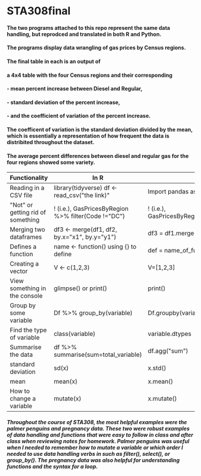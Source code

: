 # STA308final
#### The two programs attached to this repo represent the same data handling, but reprodced and translated in both R and Python. 
#### The programs display data wrangling of gas prices by Census regions. 
#### The final table in each is an output of
#### a 4x4 table with the four Census regions and their corresponding 
#### - mean percent increase between Diesel and Regular, 
#### - standard deviation of the percent increase,
#### - and the coefficient of variation of the percent increase.

#### The coefficent of variation is the standard deviation divided by the mean, which is essentially a representation of how frequent the data is distribited throughout the dataset. 

#### The average percent differences between diesel and regular gas for the four regions showed some variety. 





| Functionality                               | In R               | In Python                   |
|---------------------------------------------|--------------------|-----------------------------|
| Reading in a CSV file           | library(tidyverse) df <- read_csv("the link)"            | Import pandas as pd df=pd.read_csv("the link")           |
| "Not" or getting rid of something | ! (i.e.), GasPricesByRegion %>% filter(Code !="DC")            | ! (i.e.), GasPricesByRegion.loc[(GasPricesByRegion.Code!="DC")]        |
| Merging two dataframes                   | df3 <- merge(df1, df2, by.x="x1", by.y="y1")                | df3 = df1.merge (df2,left_on= "x1", right_on= "y1") |
| Defines a function                          | name <- function() using {} to define | def = name_of_function(): using : to define     ||
| Creating a vector | V <- c(1,2,3)           | V=[1,2,3]       |
| View something in the console                    | glimpse() or print()                | print() |
| Group by some variable                          | Df %>% group_by(variable) | Df.groupby(variable)    |
| Find the type of variable | class(variable)           | variable.dtypes       |
| Summarise the data                    | df %>% summarise(sum=total_variable)                | df.agg("sum") |
| standard deviation                        | sd(x) | x.std()     |
| mean                       | mean(x) | x.mean()     |
| How to change a variable                        | mutate(x) | x.mutate()     |

##### Throughout the course of STA308, the most helpful examples were the palmer penguins and pregnancy data. These two were robust examples of data handling and functions that were easy to follow in class and after class when reviewing notes for homework. Palmer penguins was useful when I needed to remember how to mutate a variable or which order I needed to use data handling verbs in such as filter(), select(), or group_by(). The pregnancy data was also helpful for understanding functions and the syntax for a loop. 
